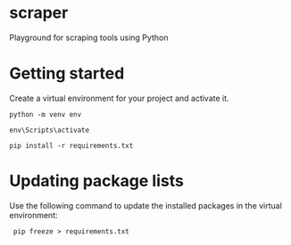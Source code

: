 # scraper
Playground for scraping tools using Python

# Getting started
Create a virtual environment for your project and activate it.

```
python -m venv env

env\Scripts\activate

pip install -r requirements.txt
```
# Updating package lists
Use the following command to update the installed packages in the virtual environment:
```
 pip freeze > requirements.txt
```
